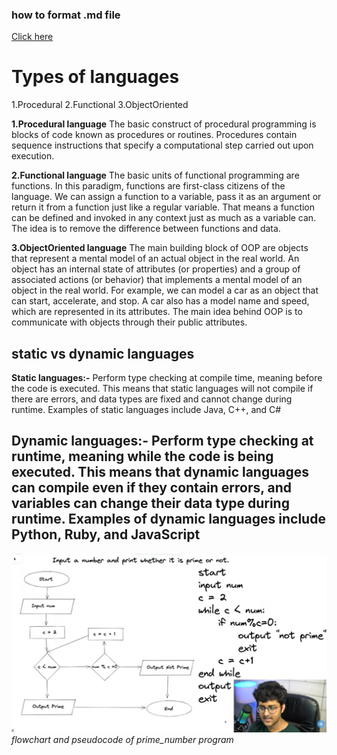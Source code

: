 ### how to format .md file
[Click here](https://medium.com/@saumya.ranjan/how-to-write-a-readme-md-file-markdown-file-20cb7cbcd6f)

# Types of languages
1.Procedural        2.Functional        3.ObjectOriented

**1.Procedural language**
The basic construct of procedural programming is blocks of code known as procedures or routines.
Procedures contain sequence instructions that specify a computational step carried out upon execution.

**2.Functional language**
The basic units of functional programming are functions.
In this paradigm, functions are first-class citizens of the language.
We can assign a function to a variable, pass it as an argument or return it from a function just like a regular variable.
That means a function can be defined and invoked in any context just as much as a variable can.
The idea is to remove the difference between functions and data.

**3.ObjectOriented language**
The main building block of OOP are objects that represent a mental model of an actual object in the real world.
An object has an internal state of attributes (or properties) and a group of associated actions (or behavior)
that implements a mental model of an object in the real world.
For example, we can model a car as an object that can start, accelerate, and stop.
A car also has a model name and speed, which are represented in its attributes.
The main idea behind OOP is to communicate with objects through their public attributes.

## static vs dynamic languages
**Static languages:-**
Perform type checking at compile time, meaning before the code is executed.
This means that static languages will not compile if there are errors,
and data types are fixed and cannot change during runtime.
Examples of static languages include Java, C++, and C#

**Dynamic languages:-**
Perform type checking at runtime, meaning while the code is being executed.
This means that dynamic languages can compile even if they contain errors,
and variables can change their data type during runtime.
Examples of dynamic languages include Python, Ruby, and JavaScript
---------------------------------------------------------------------------------------------------------------------------

![Image](./screenshot1.png)
*flowchart and pseudocode of prime_number program*